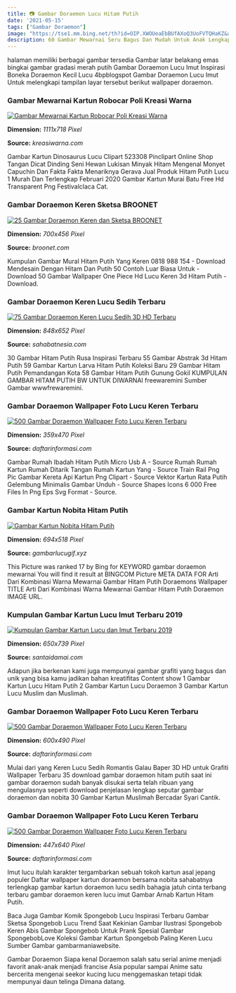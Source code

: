 ```yaml
---
title: 📷 Gambar Doraemon Lucu Hitam Putih
date: '2021-05-15'
tags: ["Gambar Doraemon"]
image: "https://tse1.mm.bing.net/th?id=OIP.XWOUeaEbBUfAXoQ3UoFVTQHaKZ&amp;pid=15.1"
description: 60 Gambar Mewarnai Seru Bagus Dan Mudah Untuk Anak Lengkap   Source 30 Gambar Kartun Muslimah Bercadar Syari Cantik Lucu   Source Kumpulan Gambar Hitam Putih
---
```




halaman memiliki berbagai gambar tersedia Gambar latar belakang emas bingkai gambar gradasi merah putih Gambar Doraemon Lucu Imut Inspirasi Boneka Doraemon Kecil Lucu 4bpblogspot Gambar Doraemon Lucu Imut Untuk melengkapi tampilan layar tersebut berikut wallpaper doraemon.



### Gambar Mewarnai Kartun Robocar Poli Kreasi Warna

[![Gambar Mewarnai Kartun Robocar Poli  Kreasi Warna](https://kreasiwarna.com/wp-content/uploads/2018/12/Tema-Gambar-Mewarnai-Kartun-Doraemon-Cetak.jpg)](https://kreasiwarna.com/wp-content/uploads/2018/12/Tema-Gambar-Mewarnai-Kartun-Doraemon-Cetak.jpg)


**Dimension:** _1111x718 Pixel_ 

**Source:** _kreasiwarna.com_ 


Gambar Kartun Dinosaurus Lucu Clipart 523308 Pinclipart Online Shop Tangan Dicat Dinding Seni Hewan Lukisan Minyak Hitam Mengenal Monyet Capuchin Dan Fakta Fakta Menariknya Gerava Jual Produk Hitam Putih Lucu 1 Murah Dan Terlengkap Februari 2020 Gambar Kartun Murai Batu Free Hd Transparent Png Festivalclaca Cat.


### Gambar Doraemon Keren Sketsa BROONET

[![25 Gambar Doraemon Keren dan Sketsa  BROONET](https://broonet.com/wp-content/uploads/2020/03/Gambar-Doraemon25.jpg)](https://broonet.com/wp-content/uploads/2020/03/Gambar-Doraemon25.jpg)


**Dimension:** _700x456 Pixel_ 

**Source:** _broonet.com_ 


Kumpulan Gambar Mural Hitam Putih Yang Keren 0818 988 154 - Download Mendesain Dengan Hitam Dan Putih 50 Contoh Luar Biasa Untuk - Download 50 Gambar Wallpaper One Piece Hd Lucu Keren 3d Hitam Putih - Download.


### Gambar Doraemon Keren Lucu Sedih Terbaru 

[![75 Gambar Doraemon Keren Lucu Sedih 3D HD Terbaru ](https://sahabatnesia.com/wp-content/uploads/2019/01/gambar-doraemon.jpg)](https://sahabatnesia.com/wp-content/uploads/2019/01/gambar-doraemon.jpg)


**Dimension:** _848x652 Pixel_ 

**Source:** _sahabatnesia.com_ 


30 Gambar Hitam Putih Rusa Inspirasi Terbaru 55 Gambar Abstrak 3d Hitam Putih 59 Gambar Kartun Larva Hitam Putih Koleksi Baru 29 Gambar Hitam Putih Pemandangan Kota 58 Gambar Hitam Putih Gunung Gokil KUMPULAN GAMBAR HITAM PUTIH BW UNTUK DIWARNAI freewaremini Sumber Gambar wwwfrewaremini.


###  Gambar Doraemon Wallpaper Foto Lucu Keren Terbaru

[![500 Gambar Doraemon  Wallpaper Foto Lucu Keren Terbaru](https://www.daftarinformasi.com/wp-content/uploads/2018/05/foto-doraemon1.png)](https://www.daftarinformasi.com/wp-content/uploads/2018/05/foto-doraemon1.png)


**Dimension:** _359x470 Pixel_ 

**Source:** _daftarinformasi.com_ 


Gambar Rumah Ibadah Hitam Putih Micro Usb A - Source Rumah Rumah Kartun Rumah Ditarik Tangan Rumah Kartun Yang - Source Train Rail Png Pic Gambar Kereta Api Kartun Png Clipart - Source Vektor Kartun Rata Putih Gelembung Minimalis Gambar Unduh - Source Shapes Icons 6 000 Free Files In Png Eps Svg Format - Source.


### Gambar Kartun Nobita Hitam Putih

[![Gambar Kartun Nobita Hitam Putih](https://www.gambarlucugif.xyz/wp-content/uploads/2020/05/Lukisan-Doraemon-Hitam-Putih-Cikimm.com_.jpg)](https://www.gambarlucugif.xyz/wp-content/uploads/2020/05/Lukisan-Doraemon-Hitam-Putih-Cikimm.com_.jpg)


**Dimension:** _694x518 Pixel_ 

**Source:** _gambarlucugif.xyz_ 


This Picture was ranked 17 by Bing for KEYWORD gambar doraemon mewarnai You will find it result at BINGCOM Picture META DATA FOR Arti Dari Kombinasi Warna Mewarnai Gambar Hitam Putih Doraemons Wallpaper TITLE Arti Dari Kombinasi Warna Mewarnai Gambar Hitam Putih Doraemon IMAGE URL.


###  Kumpulan Gambar Kartun Lucu Imut Terbaru 2019

[![ Kumpulan Gambar Kartun Lucu dan Imut Terbaru 2019](https://i0.wp.com/santaidamai.com/wp-content/uploads/2018/10/Gambar-Kartun-Spongebob-Hitam-Putih.jpg?resize=650%2C739&amp;ssl=1)](https://i0.wp.com/santaidamai.com/wp-content/uploads/2018/10/Gambar-Kartun-Spongebob-Hitam-Putih.jpg?resize=650%2C739&amp;ssl=1)


**Dimension:** _650x739 Pixel_ 

**Source:** _santaidamai.com_ 


Adapun jika berkenan kami juga mempunyai gambar grafiti yang bagus dan unik yang bisa kamu jadikan bahan kreatifitas Content show 1 Gambar Kartun Lucu Hitam Putih 2 Gambar Kartun Lucu Doraemon 3 Gambar Kartun Lucu Muslim dan Muslimah.


###  Gambar Doraemon Wallpaper Foto Lucu Keren Terbaru

[![500 Gambar Doraemon  Wallpaper Foto Lucu Keren Terbaru](https://www.daftarinformasi.com/wp-content/uploads/2018/05/foto-doraemon-baru.jpg)](https://www.daftarinformasi.com/wp-content/uploads/2018/05/foto-doraemon-baru.jpg)


**Dimension:** _600x490 Pixel_ 

**Source:** _daftarinformasi.com_ 


Mulai dari yang Keren Lucu Sedih Romantis Galau Baper 3D HD untuk Grafiti Wallpaper Terbaru 35 download gambar doraemon hitam putih saat ini gambar doraemon sudah banyak disukai serta telah ribuan yang mengulasnya seperti download penjelasan lengkap seputar gambar doraemon dan nobita 30 Gambar Kartun Muslimah Bercadar Syari Cantik.


###  Gambar Doraemon Wallpaper Foto Lucu Keren Terbaru

[![500 Gambar Doraemon  Wallpaper Foto Lucu Keren Terbaru](https://www.daftarinformasi.com/wp-content/uploads/2018/05/doraemon-superman-447x640.png)](https://www.daftarinformasi.com/wp-content/uploads/2018/05/doraemon-superman-447x640.png)


**Dimension:** _447x640 Pixel_ 

**Source:** _daftarinformasi.com_ 



Imut lucu itulah karakter tergambarkan sebuah tokoh kartun asal jepang populer Daftar wallpaper kartun doraemon bersama nobita sahabatnya terlengkap gambar kartun doraemon lucu sedih bahagia jatuh cinta terbang terbaru gambar doraemon keren lucu imut Gambar Arnab Kartun Hitam Putih.


Baca Juga Gambar Komik Spongebob Lucu Inspirasi Terbaru Gambar Sketsa Spongebob Lucu Trend Saat Kekinian Gambar Ilustrasi Spongebob Keren Abis Gambar Spongebob Untuk Prank Spesial Gambar SpongebobLove Koleksi Gambar Kartun Spongebob Paling Keren Lucu Sumber Gambar gambarmaniawebsite.


Gambar Doraemon Siapa kenal Doraemon salah satu serial anime menjadi favorit anak-anak menjadi francise Asia popular sampai Anime satu bercerita mengenai seekor kucing lucu menggemaskan tetapi tidak mempunyai daun telinga Dimana datang.




